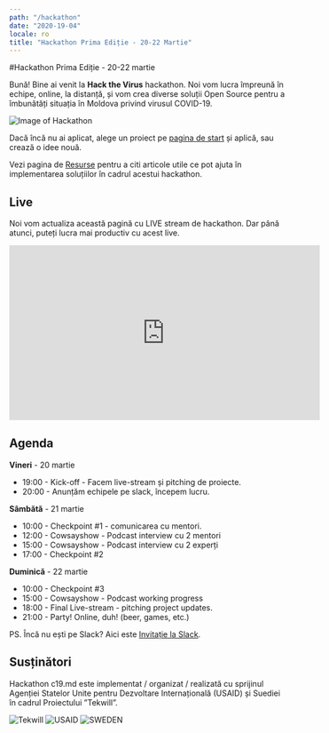 ```yaml
---
path: "/hackathon"
date: "2020-19-04"
locale: ro
title: "Hackathon Prima Ediție - 20-22 Martie"
---
```

#Hackathon Prima Ediție - 20-22 martie

Bună! Bine ai venit la **Hack the Virus** hackathon. Noi vom lucra împreună în echipe, online, la distanță, și vom crea diverse soluții Open Source pentru a îmbunătăți situația în Moldova privind virusul COVID-19. 

![Image of Hackathon](https://scontent-mad1-1.xx.fbcdn.net/v/t1.0-9/s960x960/89985803_1544782272357860_6839688882909347840_o.jpg?_nc_cat=101&_nc_sid=b386c4&_nc_ohc=JVZ1drn33tAAX8jzC-N&_nc_ht=scontent-mad1-1.xx&_nc_tp=7&oh=457accca53a60f39ad51685117452bae&oe=5E98B081)

Dacă încă nu ai aplicat, alege un proiect pe [pagina de start](https://c19.md) și aplică, sau crează o idee nouă. 

Vezi pagina de [Resurse](https://c19.md/resources) pentru a citi articole utile ce pot ajuta în implementarea soluțiilor în cadrul acestui hackathon.

## Live

Noi vom actualiza această pagină cu LIVE stream de hackathon. Dar până atunci, puteți lucra mai productiv cu acest live.

<center>
  <iframe width="560" height="315" src="https://www.youtube.com/embed/5qap5aO4i9A" frameborder="0" allow="accelerometer; autoplay; encrypted-media; gyroscope; picture-in-picture" allowfullscreen></iframe>
</center>

## Agenda

**Vineri** - 20 martie

- 19:00 - Kick-off - Facem live-stream și pitching de proiecte.
- 20:00 - Anunțăm echipele pe slack, începem lucru.


**Sâmbătă** - 21 martie

- 10:00 - Checkpoint #1 - comunicarea cu mentori.
- 12:00 - Cowsayshow - Podcast interview cu 2 mentori
- 15:00 - Cowsayshow - Podcast interview cu 2 experți
- 17:00 - Checkpoint #2



**Duminică** - 22 martie

- 10:00 - Checkpoint #3
- 15:00 - Cowsayshow - Podcast working progress
- 18:00 - Final Live-stream - pitching project updates.
- 21:00 - Party! Online, duh! (beer, games, etc.)

PS. Încă nu ești pe Slack? Aici este [Invitație la Slack](https://join.slack.com/t/c19md/shared_invite/zt-crwaj52o-t7WS8QBy2cM78eYd4fEhxw).

## Susținători

Hackathon c19.md este implementat / organizat / realizată cu sprijinul Agenției Statelor Unite pentru Dezvoltare Internațională (USAID) și Suediei în cadrul Proiectului ”Tekwill”.

![Tekwill](https://c19.md/images/tekwill.jpg) ![USAID](https://c19.md/images/usaid.jpg) ![SWEDEN](https://c19.md/images/sweden.jpg)